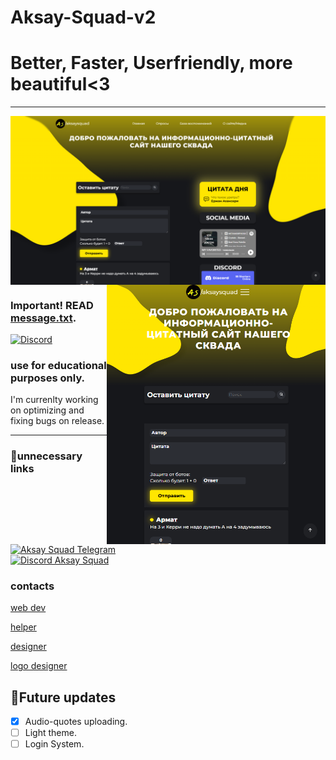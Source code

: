 # Aksay-Squad-v2

<h1>Better, Faster, Userfriendly, more beautiful<3</h1>
<hr />
<img align="center" title="borabora" alt="IMG" src="/images/view___aksaysquad.png" />
<img align="right" title="borabora" alt="IMG" width="350px" src="/images/view___aksaysquad__mobile.png" />
 
### Important! READ [message.txt](https://github.com/damirTAG/Aksay-Squad-v2/blob/main/Aksay%20Squad/message.txt).
 <a href="https://discord.gg/NpbeqAe9tj" target="_blank">
  <img alt="Discord" src="https://img.shields.io/discord/731124657603739719?logo=discord&logoColor=%23fff&style=for-the-badge" title="click!">
 </a>
 
### use for educational purposes only.
 
 I'm currenlty working on optimizing and fixing bugs on release.
<hr />
 
### 💩unnecessary links
[![Aksay Squad Telegram](https://img.shields.io/badge/Telegram-%40aksaysquad-yellowgreen)](https://t.me/aksaysquad) <br />
[![Discord Aksay Squad](https://img.shields.io/badge/Discord-aksaysquad.gg-blue)](https://discord.gg/NpbeqAe9tj)
 
### contacts
[web dev](https://t.me/damirtag)
 
[helper](https://t.me/aswsss)
 
[designer](https://t.me/beerliyo)
 
[logo designer](https://t.me/NajsosodjdtsjamsksoSoxfud8eik2o0)
 
 ## 💯Future updates
- [x] Audio-quotes uploading.
- [ ] Light theme.
- [ ] Login System.
